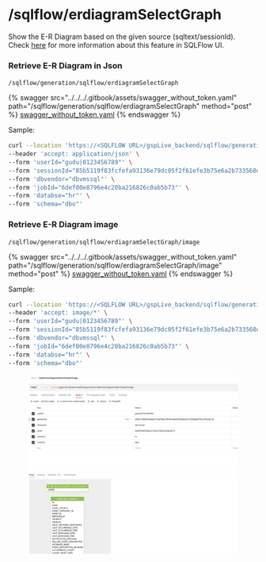 # /sqlflow/erdiagramSelectGraph

Show the E-R Diagram based on the given source (sqltext/sessionId). Check [here](../../../1.-introduction/getting-started/convert-sql-to-e-r-diagram.md) for more information about this feature in SQLFlow UI.

### Retrieve E-R Diagram in Json

```
/sqlflow/generation/sqlflow/erdiagramSelectGraph
```

{% swagger src="../../../.gitbook/assets/swagger_without_token.yaml" path="/sqlflow/generation/sqlflow/erdiagramSelectGraph" method="post" %}
[swagger_without_token.yaml](../../../.gitbook/assets/swagger_without_token.yaml)
{% endswagger %}

Sample:

```bash
curl --location 'https://<SQLFLOW URL>/gspLive_backend/sqlflow/generation/sqlflow/erdiagramSelectGraph' \
--header 'accept: application/json' \
--form 'userId="gudu|0123456789"' \
--form 'sessionId="85b5119f83fcfefa93136e79dc05f2f61efe3b75e6a2b733568e0879c24f0c08_1680615728918"' \
--form 'dbvendor="dbvmssql"' \
--form 'jobId="6def00e8796e4c20ba216826c0ab5b73"' \
--form 'databse="hr"' \
--form 'schema="dbo"'
```

### Retrieve E-R Diagram image

```
/sqlflow/generation/sqlflow/erdiagramSelectGraph/image
```

{% swagger src="../../../.gitbook/assets/swagger_without_token.yaml" path="/sqlflow/generation/sqlflow/erdiagramSelectGraph/image" method="post" %}
[swagger_without_token.yaml](../../../.gitbook/assets/swagger_without_token.yaml)
{% endswagger %}

Sample:

```bash
curl --location 'https://<SQLFLOW URL>/gspLive_backend/sqlflow/generation/sqlflow/erdiagramSelectGraph/image' \
--header 'accept: image/*' \
--form 'userId="gudu|0123456789"' \
--form 'sessionId="85b5119f83fcfefa93136e79dc05f2f61efe3b75e6a2b733568e0879c24f0c08_1680615728918"' \
--form 'dbvendor="dbvmssql"' \
--form 'jobId="6def00e8796e4c20ba216826c0ab5b73"' \
--form 'databse="hr"' \
--form 'schema="dbo"'
```

<figure><img src="../../../.gitbook/assets/04053.png" alt=""><figcaption></figcaption></figure>
